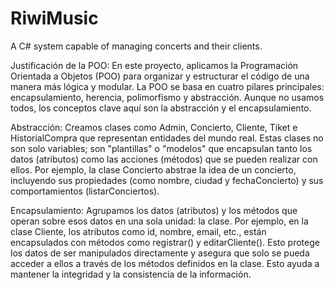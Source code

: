 # RiwiMusic
A C# system capable of managing concerts and their clients.

Justificación de la POO:
En este proyecto, aplicamos la Programación Orientada a Objetos (POO) para organizar y estructurar el código de una manera más lógica y modular. La POO se basa en cuatro pilares principales: encapsulamiento, herencia, polimorfismo y abstracción. Aunque no usamos todos, los conceptos clave aquí son la abstracción y el encapsulamiento.

Abstracción: Creamos clases como Admin, Concierto, Cliente, Tiket e HistorialCompra que representan entidades del mundo real. Estas clases no son solo variables; son "plantillas" o "modelos" que encapsulan tanto los datos (atributos) como las acciones (métodos) que se pueden realizar con ellos. Por ejemplo, la clase Concierto abstrae la idea de un concierto, incluyendo sus propiedades (como nombre, ciudad y fechaConcierto) y sus comportamientos (listarConciertos).

Encapsulamiento: Agrupamos los datos (atributos) y los métodos que operan sobre esos datos en una sola unidad: la clase. Por ejemplo, en la clase Cliente, los atributos como id, nombre, email, etc., están encapsulados con métodos como registrar() y editarCliente(). Esto protege los datos de ser manipulados directamente y asegura que solo se pueda acceder a ellos a través de los métodos definidos en la clase. Esto ayuda a mantener la integridad y la consistencia de la información.

